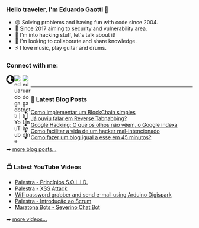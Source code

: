 ### Hello traveler, I'm Eduardo Gaotti 👋

- 😄 Solving problems and having fun with code since 2004.
- 🔭 Since 2017 aiming to security and vulnerability area.
- 💬 I'm into hacking stuff, let's talk about it!
- 👯 I’m looking to collaborate and share knowledge.
- ⚡ I love music, play guitar and drums.

### Connect with me:

[<img align="left" alt="eduardogadotti.com" width="22px" src="https://raw.githubusercontent.com/iconic/open-iconic/master/svg/globe.svg" />][website]
[<img align="left" alt="eduardogadotti | YouTube" width="22px" src="https://cdn.jsdelivr.net/npm/simple-icons@v3/icons/youtube.svg" />][youtube]
[<img align="left" alt="eduardogadotti | LinkedIn" width="22px" src="https://cdn.jsdelivr.net/npm/simple-icons@v3/icons/linkedin.svg" />][linkedin]

<br />

---

### 📕 Latest Blog Posts

<!-- BLOG-POST-LIST:START -->
- [Como implementar um BlockChain simples](http://eduardogadotti.com/2020/10/12/blockchain/)
- [Já ouviu falar em Reverse Tabnabbing?](http://eduardogadotti.com/2020/10/02/reverse-tabnabbing/)
- [Google Hacking: O que os olhos não vêem, o Google indexa](http://eduardogadotti.com/2020/07/26/google-hacking/)
- [Como facilitar a vida de um hacker mal-intencionado](http://eduardogadotti.com/2020/07/18/como-facilitar-a-vida-de-um-hacker-mal-intencionado/)
- [Como fazer um blog igual a esse em 45 minutos?](http://eduardogadotti.com/2020/07/14/como-fazer-um-blog-igual-a-esse-em-45-minutos/)
<!-- BLOG-POST-LIST:END -->

➡️ [more blog posts...](https://eduardogadotti.com)

### 📺 Latest YouTube Videos

<!-- YOUTUBE:START -->
- [Palestra - Princípios S.O.L.I.D.](https://www.youtube.com/watch?v=XDCJOagwbpI)
- [Palestra - XSS Attack](https://www.youtube.com/watch?v=nLHyEtAtUDI)
- [Wifi password grabber and send e-mail using Arduino Digispark](https://www.youtube.com/watch?v=uzV_kIC-1_o)
- [Palestra - Introdução ao Scrum](https://www.youtube.com/watch?v=t3xaY6zMavM)
- [Maratona Bots - Severino Chat Bot](https://www.youtube.com/watch?v=ucIbj6j6FeY)
<!-- YOUTUBE:END -->

➡️ [more videos...](https://www.youtube.com/user/chervesblezz)


<!-- 
<details>
  <summary>:zap: GitHub Stats</summary>

  <img align="left" alt="gadotti's GitHub Stats" src="https://github-readme-stats.codestackr.vercel.app/api?username=codeSTACKr&show_icons=true&hide_border=true" />

</details> -->

[website]: https://eduardogadotti.com
[youtube]: https://www.youtube.com/user/chervesblezz
[linkedin]: https://www.linkedin.com/in/eduardogadotti